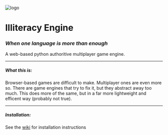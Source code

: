 ![logo](https://github.com/mrmcscreamypant/illiteracy-engine/assets/78570980/113eb946-44cc-458f-8c91-2f7995e89dcf)<h1>Illiteracy Engine</h1>
<h3><i>When one language is more than enough</i></h3>

A web-based python authoritive multiplayer game engine.
<hr>
<h5>What this is:</h5>
Browser-based games are difficult to make. Multiplayer ones are even more so. There are game engines that try to fix it,
but they abstract away too much. This does more of the same, but in a far more lightweight and efficent way (probably not true).
<hr>
<h5>Installation:</h5>
See the <a href="https://github.com/mrmcscreamypant/illiteracy-engine/wiki/installation">wiki</a> for installation instructions
